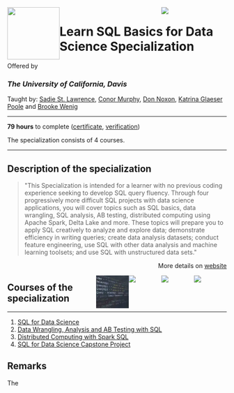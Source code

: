 <a href="https://www.coursera.org/specializations/learn-sql-basics-data-science">
  <img src="/img/Learn_SQL_Basics_for_Data_Science_Specialization_logo.avif" width="150" align="right">
</a>

<img src="https://upload.wikimedia.org/wikipedia/commons/0/09/UC_Davis_wordmark.svg" width="120" height="120" align="left">

# Learn SQL Basics for Data Science Specialization

Offered by 
### *The University of California, Davis*

Taught by: [Sadie St. Lawrence](https://www.coursera.org/instructor/sadie-stlawrence), 
[Conor Murphy](https://www.coursera.org/instructor/conor-murphy), 
[Don Noxon](https://www.coursera.org/instructor/don-noxon), 
[Katrina Glaeser Poole](https://www.coursera.org/instructor/katrina-glaeser) 
and [Brooke Wenig](https://www.coursera.org/instructor/brooke-wenig)

---

**79 hours** to complete ([certificate](./Certificate/cert.pdf), [verification](verification_link))

The specialization consists of 4 courses. 

---

## Description of the specialization

>"This Specialization is intended for a learner with no previous coding experience seeking to develop SQL query fluency. Through four progressively more difficult SQL projects with data science applications, you will cover topics such as SQL basics, data wrangling, SQL analysis, AB testing, distributed computing using Apache Spark, Delta Lake and more. These topics will prepare you to apply SQL creatively to analyze and explore data; demonstrate efficiency in writing queries; create data analysis datasets; conduct feature engineering, use SQL with other data analysis and machine learning toolsets; and use SQL with unstructured data sets."

<p align="right">More details on <a href="https://www.coursera.org/specializations/learn-sql-basics-data-science">website</a></p>

<a href="https://www.coursera.org/learn/sql-data-science-capstone">
  <img src="/img/SQL_for_Data_Science_Capstone_Project_logo.avif" width="75" align="right">
</a>
<a href="https://www.coursera.org/learn/spark-sql">
  <img src="/img/Distributed_Computing_with_Spark_SQL_logo.avif" width="75" align="right">
</a>
<a href="https://www.coursera.org/learn/data-wrangling-analysis-abtesting">
  <img src="/img/Data_Wrangling,_Analysis_and_AB_Testing_with_SQL_logo.avif" width="75" align="right">
</a>
<a href="https://www.coursera.org/learn/sql-for-data-science">
  <img src="/img/SQL_for_Data_Science_logo.avif" width="75" align="right">
</a>

## Courses of the specialization

---

1. [SQL for Data Science](./SQL%20for%20Data%20Science)
2. [Data Wrangling, Analysis and AB Testing with SQL](./course2_folder)
3. [Distributed Computing with Spark SQL](./course3_folder)
4. [SQL for Data Science Capstone Project](./course4_folder)

## Remarks

The 
